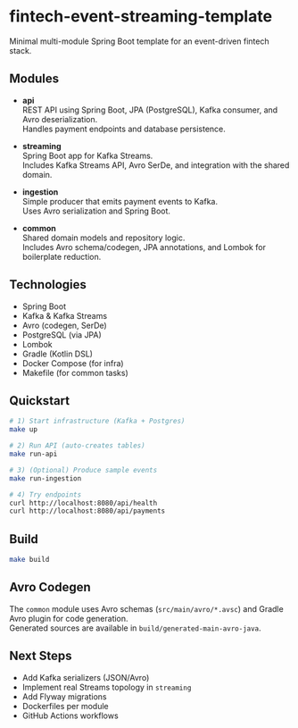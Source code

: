 
# fintech-event-streaming-template

Minimal multi-module Spring Boot template for an event-driven fintech stack.

## Modules

- **api**  
	REST API using Spring Boot, JPA (PostgreSQL), Kafka consumer, and Avro deserialization.  
	Handles payment endpoints and database persistence.

- **streaming**  
	Spring Boot app for Kafka Streams.  
	Includes Kafka Streams API, Avro SerDe, and integration with the shared domain.

- **ingestion**  
	Simple producer that emits payment events to Kafka.  
	Uses Avro serialization and Spring Boot.

- **common**  
	Shared domain models and repository logic.  
	Includes Avro schema/codegen, JPA annotations, and Lombok for boilerplate reduction.

## Technologies

- Spring Boot
- Kafka & Kafka Streams
- Avro (codegen, SerDe)
- PostgreSQL (via JPA)
- Lombok
- Gradle (Kotlin DSL)
- Docker Compose (for infra)
- Makefile (for common tasks)

## Quickstart

```bash
# 1) Start infrastructure (Kafka + Postgres)
make up

# 2) Run API (auto-creates tables)
make run-api

# 3) (Optional) Produce sample events
make run-ingestion

# 4) Try endpoints
curl http://localhost:8080/api/health
curl http://localhost:8080/api/payments
```

## Build

```bash
make build
```

## Avro Codegen

The `common` module uses Avro schemas (`src/main/avro/*.avsc`) and Gradle Avro plugin for code generation.  
Generated sources are available in `build/generated-main-avro-java`.

## Next Steps

- Add Kafka serializers (JSON/Avro)
- Implement real Streams topology in `streaming`
- Add Flyway migrations
- Dockerfiles per module
- GitHub Actions workflows
